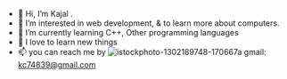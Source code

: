 - 👋 Hi, I’m  Kajal .
- 👀 I’m interested in web development, & to learn more about computers.
- 🌱 I’m currently learning C++, Other programming languages
- 💞️ I love to learn new things 
- 📫 you can  reach me by ![istockphoto-1302189748-170667a](https://user-images.githubusercontent.com/110257673/182040669-b2bd0749-cb19-4ddf-8bdc-c1f840105d64.jpg)
 gmail: kc74839@gmail.com

<!---
chaudhariKajal/chaudhariKajal is a ✨ special ✨ repository because its `README.md` (this file) appears on your GitHub profile.
You can click the Preview link to take a look at your changes.
--->
